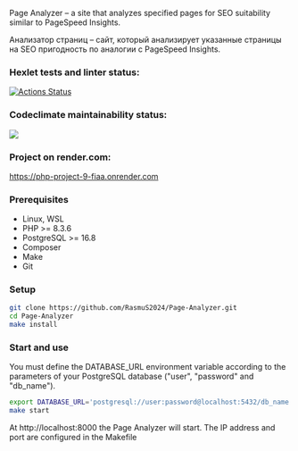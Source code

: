 Page Analyzer – a site that analyzes specified pages for SEO suitability similar to PageSpeed Insights.

Анализатор страниц – сайт, который анализирует указанные страницы на SEO пригодность по аналогии с PageSpeed Insights.

### Hexlet tests and linter status:
[![Actions Status](https://github.com/RasmuS2024/Page-Analyzer/actions/workflows/hexlet-check.yml/badge.svg)](https://github.com/RasmuS2024/Page-Analyzer/actions)

### Codeclimate maintainability status:
<a href="https://codeclimate.com/github/RasmuS2024/php-project-9/maintainability"><img src="https://api.codeclimate.com/v1/badges/17aa4a2260d5a8f4e86a/maintainability" /></a>

### Project on render.com:
https://php-project-9-fiaa.onrender.com

### Prerequisites
* Linux, WSL
* PHP >= 8.3.6
* PostgreSQL >= 16.8
* Composer
* Make
* Git

### Setup
```bash
git clone https://github.com/RasmuS2024/Page-Analyzer.git
cd Page-Analyzer
make install
```

### Start and use
You must define the DATABASE_URL environment variable according to the parameters of your PostgreSQL database ("user", "password" and "db_name").
```bash
export DATABASE_URL='postgresql://user:password@localhost:5432/db_name'
make start
```
At http://localhost:8000 the Page Analyzer will start.
The IP address and port are configured in the Makefile